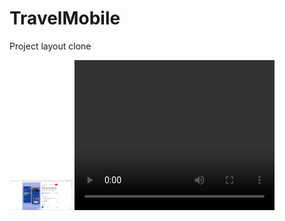 # TravelMobile
Project layout clone

<img src="/travel/assets/layoutPinterest.png" width="100" heigth="200">

<video width="320" height="240" controls>
    <source src="movie.mp4" type="video/mp4">
</video>